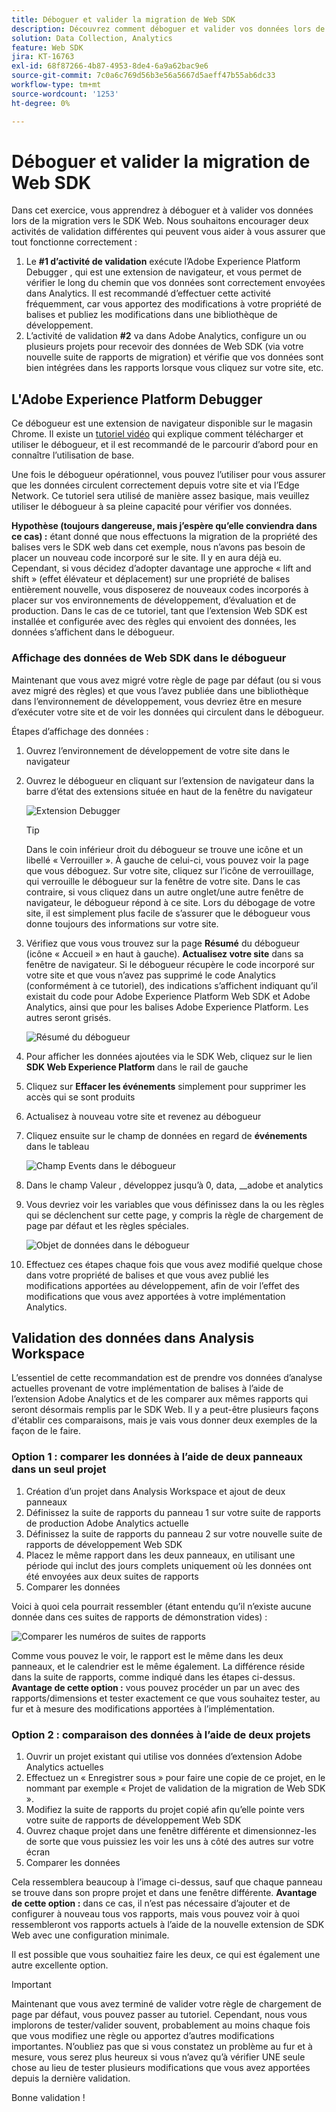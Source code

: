 ```yaml
---
title: Déboguer et valider la migration de Web SDK
description: Découvrez comment déboguer et valider vos données lors de la migration vers Web SDK
solution: Data Collection, Analytics
feature: Web SDK
jira: KT-16763
exl-id: 68f87266-4b87-4953-8de4-6a9a62bac9e6
source-git-commit: 7c0a6c769d56b3e56a5667d5aeff47b55ab6dc33
workflow-type: tm+mt
source-wordcount: '1253'
ht-degree: 0%

---
```


# Déboguer et valider la migration de Web SDK

Dans cet exercice, vous apprendrez à déboguer et à valider vos données lors de la migration vers le SDK Web. Nous souhaitons encourager deux activités de validation différentes qui peuvent vous aider à vous assurer que tout fonctionne correctement :

1. Le **#1 d’activité de validation** exécute l’Adobe Experience Platform Debugger , qui est une extension de navigateur, et vous permet de vérifier le long du chemin que vos données sont correctement envoyées dans Analytics. Il est recommandé d’effectuer cette activité fréquemment, car vous apportez des modifications à votre propriété de balises et publiez les modifications dans une bibliothèque de développement.
1. L’activité de validation **#2** va dans Adobe Analytics, configure un ou plusieurs projets pour recevoir des données de Web SDK (via votre nouvelle suite de rapports de migration) et vérifie que vos données sont bien intégrées dans les rapports lorsque vous cliquez sur votre site, etc.

## L&#39;Adobe Experience Platform Debugger

Ce débogueur est une extension de navigateur disponible sur le magasin Chrome. Il existe un [&#x200B; tutoriel vidéo](https://experienceleague.adobe.com/fr/docs/platform-learn/data-collection/debugger/overview) qui explique comment télécharger et utiliser le débogueur, et il est recommandé de le parcourir d’abord pour en connaître l’utilisation de base.

Une fois le débogueur opérationnel, vous pouvez l’utiliser pour vous assurer que les données circulent correctement depuis votre site et via l’Edge Network. Ce tutoriel sera utilisé de manière assez basique, mais veuillez utiliser le débogueur à sa pleine capacité pour vérifier vos données.

**Hypothèse (toujours dangereuse, mais j’espère qu’elle conviendra dans ce cas) :** étant donné que nous effectuons la migration de la propriété des balises vers le SDK web dans cet exemple, nous n’avons pas besoin de placer un nouveau code incorporé sur le site. Il y en aura déjà eu. Cependant, si vous décidez d’adopter davantage une approche « lift and shift » (effet élévateur et déplacement) sur une propriété de balises entièrement nouvelle, vous disposerez de nouveaux codes incorporés à placer sur vos environnements de développement, d’évaluation et de production. Dans le cas de ce tutoriel, tant que l’extension Web SDK est installée et configurée avec des règles qui envoient des données, les données s’affichent dans le débogueur.

### Affichage des données de Web SDK dans le débogueur

Maintenant que vous avez migré votre règle de page par défaut (ou si vous avez migré des règles) et que vous l’avez publiée dans une bibliothèque dans l’environnement de développement, vous devriez être en mesure d’exécuter votre site et de voir les données qui circulent dans le débogueur.

Étapes d’affichage des données :

1. Ouvrez l’environnement de développement de votre site dans le navigateur
1. Ouvrez le débogueur en cliquant sur l’extension de navigateur dans la barre d’état des extensions située en haut de la fenêtre du navigateur

   ![Extension Debugger](assets/debugger-extension.jpg)

   >[!TIP]
   >
   >Dans le coin inférieur droit du débogueur se trouve une icône et un libellé « Verrouiller ». À gauche de celui-ci, vous pouvez voir la page que vous déboguez. Sur votre site, cliquez sur l’icône de verrouillage, qui verrouille le débogueur sur la fenêtre de votre site. Dans le cas contraire, si vous cliquez dans un autre onglet/une autre fenêtre de navigateur, le débogueur répond à ce site. Lors du débogage de votre site, il est simplement plus facile de s’assurer que le débogueur vous donne toujours des informations sur votre site.

1. Vérifiez que vous vous trouvez sur la page **Résumé** du débogueur (icône « Accueil » en haut à gauche). **Actualisez votre site** dans sa fenêtre de navigateur. Si le débogueur récupère le code incorporé sur votre site et que vous n’avez pas supprimé le code Analytics (conformément à ce tutoriel), des indications s’affichent indiquant qu’il existait du code pour Adobe Experience Platform Web SDK et Adobe Analytics, ainsi que pour les balises Adobe Experience Platform. Les autres seront grisés.

   ![Résumé du débogueur](assets/debugger-summary.jpg)

1. Pour afficher les données ajoutées via le SDK Web, cliquez sur le lien **SDK Web Experience Platform** dans le rail de gauche
1. Cliquez sur **Effacer les événements** simplement pour supprimer les accès qui se sont produits
1. Actualisez à nouveau votre site et revenez au débogueur
1. Cliquez ensuite sur le champ de données en regard de **événements** dans le tableau

   ![Champ Events dans le débogueur](assets/events-field-in-debugger.jpg)

1. Dans le champ Valeur , développez jusqu’à 0, data, __adobe et analytics
1. Vous devriez voir les variables que vous définissez dans la ou les règles qui se déclenchent sur cette page, y compris la règle de chargement de page par défaut et les règles spéciales.

   ![Objet de données dans le débogueur](assets/data-object-in-debugger.jpg)

1. Effectuez ces étapes chaque fois que vous avez modifié quelque chose dans votre propriété de balises et que vous avez publié les modifications apportées au développement, afin de voir l’effet des modifications que vous avez apportées à votre implémentation Analytics.

## Validation des données dans Analysis Workspace

L’essentiel de cette recommandation est de prendre vos données d’analyse actuelles provenant de votre implémentation de balises à l’aide de l’extension Adobe Analytics et de les comparer aux mêmes rapports qui seront désormais remplis par le SDK Web.
Il y a peut-être plusieurs façons d&#39;établir ces comparaisons, mais je vais vous donner deux exemples de la façon de le faire.

### Option 1 : comparer les données à l’aide de deux panneaux dans un seul projet

1. Création d’un projet dans Analysis Workspace et ajout de deux panneaux
1. Définissez la suite de rapports du panneau 1 sur votre suite de rapports de production Adobe Analytics actuelle
1. Définissez la suite de rapports du panneau 2 sur votre nouvelle suite de rapports de développement Web SDK
1. Placez le même rapport dans les deux panneaux, en utilisant une période qui inclut des jours complets uniquement où les données ont été envoyées aux deux suites de rapports
1. Comparer les données

Voici à quoi cela pourrait ressembler (étant entendu qu’il n’existe aucune donnée dans ces suites de rapports de démonstration vides) :

![Comparer les numéros de suites de rapports](assets/compare-report-suite-numbers-panels.jpg)

Comme vous pouvez le voir, le rapport est le même dans les deux panneaux, et le calendrier est le même également. La différence réside dans la suite de rapports, comme indiqué dans les étapes ci-dessus.
**Avantage de cette option :** vous pouvez procéder un par un avec des rapports/dimensions et tester exactement ce que vous souhaitez tester, au fur et à mesure des modifications apportées à l’implémentation.

### Option 2 : comparaison des données à l’aide de deux projets

1. Ouvrir un projet existant qui utilise vos données d’extension Adobe Analytics actuelles
1. Effectuez un « Enregistrer sous » pour faire une copie de ce projet, en le nommant par exemple « Projet de validation de la migration de Web SDK ».
1. Modifiez la suite de rapports du projet copié afin qu’elle pointe vers votre suite de rapports de développement Web SDK
1. Ouvrez chaque projet dans une fenêtre différente et dimensionnez-les de sorte que vous puissiez les voir les uns à côté des autres sur votre écran
1. Comparer les données

Cela ressemblera beaucoup à l’image ci-dessus, sauf que chaque panneau se trouve dans son propre projet et dans une fenêtre différente.
**Avantage de cette option :** dans ce cas, il n’est pas nécessaire d’ajouter et de configurer à nouveau tous vos rapports, mais vous pouvez voir à quoi ressembleront vos rapports actuels à l’aide de la nouvelle extension de SDK Web avec une configuration minimale.

Il est possible que vous souhaitiez faire les deux, ce qui est également une autre excellente option.

>[!IMPORTANT]
>
>Maintenant que vous avez terminé de valider votre règle de chargement de page par défaut, vous pouvez passer au tutoriel. Cependant, nous vous implorons de tester/valider souvent, probablement au moins chaque fois que vous modifiez une règle ou apportez d’autres modifications importantes. N’oubliez pas que si vous constatez un problème au fur et à mesure, vous serez plus heureux si vous n’avez qu’à vérifier UNE seule chose au lieu de tester plusieurs modifications que vous avez apportées depuis la dernière validation.

Bonne validation !
